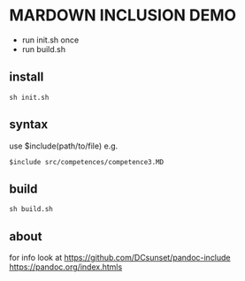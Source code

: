 # MARDOWN INCLUSION DEMO

* run init.sh once
* run build.sh 

## install
```sh init.sh```
## syntax

use $include(path/to/file)
e.g.
```
$include src/competences/competence3.MD
```

## build
```sh build.sh```
## about
for info look at
https://github.com/DCsunset/pandoc-include
https://pandoc.org/index.htmls